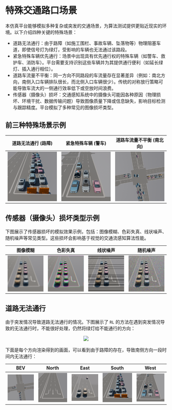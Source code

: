 <!--
 * @Author: Maonan Wang
 * @Date: 2025-01-13 19:24:39
 * @LastEditTime: 2025-07-16 22:17:45
 * @LastEditors: WANG Maonan
 * @Description: VLM for TSC
 * @FilePath: /VLM-TSC/README.md
-->
# 特殊交通路口场景

本仿真平台能够模拟多种复杂或突发的交通场景，为算法测试提供更贴近现实的环境。以下介绍四种关键的特殊场景：
- 道路无法通行：由于路障（如施工围栏、事故车辆、坠落物等）物理阻塞车道，即使信号灯为绿灯，受影响的车辆也无法通过该路段。
- 紧急特殊车辆优先通行：场景中出现具有优先通行权的特殊车辆（如警车、救护车、消防车）。平台需要支持识别这些车辆并为其提供通行便利（如延长绿灯、插入通行相位）。
- 道路车流量不平衡：同一方向不同路段的车流量存在显著差异（例如：南北方向，南侧入口车辆排队很长，而北侧入口车辆很少）。传统的对称放行策略可能导致车流大的一侧通行效率低下或空放时间浪费。
- 传感器（摄像头）损坏：交通感知系统中的摄像头可能因各种原因（物理损坏、环境干扰、数据传输问题）导致图像质量下降或信息缺失，影响目标检测与跟踪精度。平台模拟了多种常见的图像损坏类型。

## 前三种特殊场景示例

| 道路无法通行 (路障)  | 紧急特殊车辆 (警车) | 道路车流量不平衡 (南北向)  |
|-----------|-----------|-----------|
| ![BEV](./assets/speical_scenarios/safety_barriers.png) | ![North](./assets/speical_scenarios/special_vehicle.png) | ![East](./assets/speical_scenarios/unbalance.png) |

## 传感器（摄像头）损坏类型示例

下图展示了传感器损坏的模拟效果示例，包括：图像模糊、色彩失真、线状噪声、随机噪声等常见类型。这些损坏会影响基于视觉的交通流感知算法性能。

| 图像模糊 | 色彩失真 | 线状噪声 | 随机噪声 |
|-----------|-----------|-----------|-----------|
| ![BEV](./assets/speical_scenarios/corrupted_images/blurred_cam.png) | ![North](./assets/speical_scenarios/corrupted_images/color_distortion.png) | ![East](./assets/speical_scenarios/corrupted_images/line_noise.png) | ![South](./assets/speical_scenarios/corrupted_images/random_noise.png) |


## 道路无法通行

由于突发情况导致道路无法通行的情况。下图展示了 `RL` 的方法在遇到突发情况导致的无法通行时，不能很好处理，仍然将绿灯给不能通行的方向：

<div align=center>
   <img src="./assets/rl_for_safety_barriers.gif" width="85%" >
</div>

下面是每个方向渲染得到的画面，可以看到由于路障的存在，导致南侧方向一段时间内无法通行：

| BEV       | North     | East      | South     | West      |
|-----------|-----------|-----------|-----------|-----------|
| ![BEV](./assets/safety_barriers/bev.gif) | ![North](./assets/safety_barriers/north.gif) | ![East](./assets/safety_barriers/east.gif) | ![South](./assets/safety_barriers/south.gif) | ![West](./assets/safety_barriers/west.gif) |